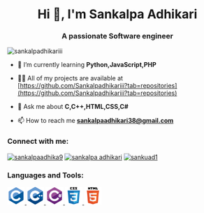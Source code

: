 <h1 align="center">Hi 👋, I'm Sankalpa Adhikari</h1>
<h3 align="center">A passionate Software engineer</h3>

<p align="left"> <img src="https://komarev.com/ghpvc/?username=sankalpadhikariii&label=Profile%20views&color=0e75b6&style=flat" alt="sankalpadhikariii" /> </p>

- 🌱 I’m currently learning **Python,JavaScript,PHP**

- 👨‍💻 All of my projects are available at [https://github.com/Sankalpadhikariii?tab=repositories](https://github.com/Sankalpadhikariii?tab=repositories)

- 💬 Ask me about **C,C++,HTML,CSS,C#**

- 📫 How to reach me **sankalpaadhikari38@gmail.com**

<h3 align="left">Connect with me:</h3>
<p align="left">
<a href="https://twitter.com/sankalpaadhika9" target="blank"><img align="center" src="https://raw.githubusercontent.com/rahuldkjain/github-profile-readme-generator/master/src/images/icons/Social/twitter.svg" alt="sankalpaadhika9" height="30" width="40" /></a>
<a href="https://fb.com/sankalpa adhikari" target="blank"><img align="center" src="https://raw.githubusercontent.com/rahuldkjain/github-profile-readme-generator/master/src/images/icons/Social/facebook.svg" alt="sankalpa adhikari" height="30" width="40" /></a>
<a href="https://instagram.com/sankuad1" target="blank"><img align="center" src="https://raw.githubusercontent.com/rahuldkjain/github-profile-readme-generator/master/src/images/icons/Social/instagram.svg" alt="sankuad1" height="30" width="40" /></a>
</p>

<h3 align="left">Languages and Tools:</h3>
<p align="left"> <a href="https://www.cprogramming.com/" target="_blank" rel="noreferrer"> <img src="https://raw.githubusercontent.com/devicons/devicon/master/icons/c/c-original.svg" alt="c" width="40" height="40"/> </a> <a href="https://www.w3schools.com/cpp/" target="_blank" rel="noreferrer"> <img src="https://raw.githubusercontent.com/devicons/devicon/master/icons/cplusplus/cplusplus-original.svg" alt="cplusplus" width="40" height="40"/> </a> <a href="https://www.w3schools.com/cs/" target="_blank" rel="noreferrer"> <img src="https://raw.githubusercontent.com/devicons/devicon/master/icons/csharp/csharp-original.svg" alt="csharp" width="40" height="40"/> </a> <a href="https://www.w3schools.com/css/" target="_blank" rel="noreferrer"> <img src="https://raw.githubusercontent.com/devicons/devicon/master/icons/css3/css3-original-wordmark.svg" alt="css3" width="40" height="40"/> </a> <a href="https://www.w3.org/html/" target="_blank" rel="noreferrer"> <img src="https://raw.githubusercontent.com/devicons/devicon/master/icons/html5/html5-original-wordmark.svg" alt="html5" width="40" height="40"/> </a> </p>
